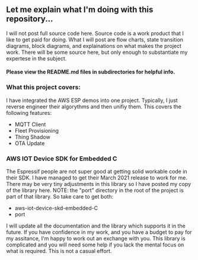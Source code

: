 ## Let me explain what I'm doing with this repository...

I will not post full source code here.  Source code is a work product that I like to get paid for doing.   What I will post are flow charts, state transition diagrams, block diagrams, and explainations on what makes the project work.  There will be some source here, but only enough to substantiate my expertese in the subject.

#### Please view the README.md files in subdirectories for helpful info.

### What this project covers:
I have integrated the AWS ESP demos into one project.  Typically, I just reverse engineer their algorythms and then unifiy them.  This covers the following features:
* MQTT Client
* Fleet Provisioning
* Thing Shadow
* OTA Update

### AWS IOT Device SDK for Embedded C
The Espressif people are not super good at getting solid workable code in their SDK.   I have managed to get their March 2021 release to work for me.  There may be very tiny adjustments in this library so I have posted my copy of the library here.  NOTE: the "port" directory in the root of the project is part of that library.  So take care to get both:
* aws-iot-device-skd-embedded-C
* port

I will update all the documentation and the library which supports it in the future.  If you have confidence in my work, and you have a budget to pay for my assitance, I'm happy to work out an exchange with you.  This library is complicated and you will need some help if you lack the mental focus on what is required.  This is not a casual effort.

